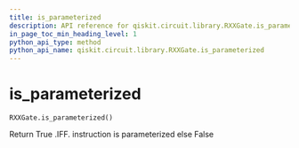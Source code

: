 ```yaml
---
title: is_parameterized
description: API reference for qiskit.circuit.library.RXXGate.is_parameterized
in_page_toc_min_heading_level: 1
python_api_type: method
python_api_name: qiskit.circuit.library.RXXGate.is_parameterized
---
```


# is\_parameterized

<span id="qiskit.circuit.library.RXXGate.is_parameterized" />

`RXXGate.is_parameterized()`

Return True .IFF. instruction is parameterized else False

